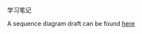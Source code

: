 学习笔记

A sequence diagram draft can be found [here](https://github.com/jiakai-li/Python000-class01/blob/master/Week_02/G20200389010043/geek-python-week2.jpeg?raw=true)
